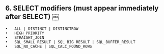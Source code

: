 ## 6.	SELECT modifiers (must appear immediately after SELECT)  ￼
	•	ALL | DISTINCT | DISTINCTROW
	•	HIGH_PRIORITY
	•	STRAIGHT_JOIN
	•	SQL_SMALL_RESULT | SQL_BIG_RESULT | SQL_BUFFER_RESULT
	•	SQL_NO_CACHE | SQL_CALC_FOUND_ROWS

